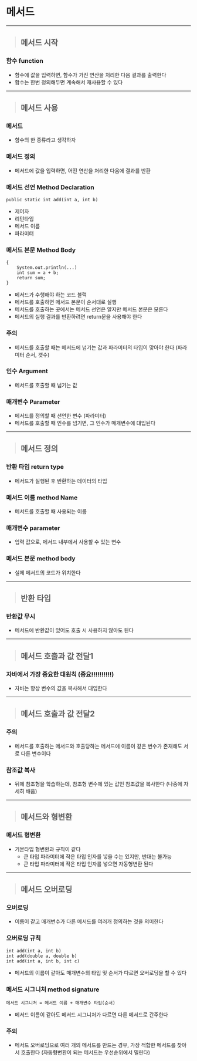 
# 메서드

-----------------------------------------------------------------------------------------------------------------------------

> ## 메서드 시작

### 함수 function
- 함수에 값을 입력하면, 함수가 가진 연산을 처리한 다음 결과를 출력한다
- 함수는 한번 정의해두면 계속해서 재사용할 수 있다

-----------------------------------------------------------------------------------------------------------------------------

> ## 메서드 사용

### 메서드
- 함수의 한 종류라고 생각하자


### 메서드 정의
- 메서드에 값을 입력하면, 어떤 연산을 처리한 다음에 결과를 반환


### 메서드 선언 Method Declaration
    public static int add(int a, int b)
- 제어자
- 리턴타입
- 메서드 이름
- 파라미터


### 메서드 본문 Method Body
    {
        System.out.println(...)
        int sum = a + b;
        return sum;
    }
- 메서드가 수행해야 하는 코드 블럭
- 메서드를 호출하면 메서드 본문이 순서대로 실행
- 메서드를 호출하는 곳에서는 메서드 선언은 알지만 메서드 본문은 모른다
- 메서드의 실행 결과를 반환하려면 return문을 사용해야 한다


### 주의
- 메서드를 호출할 때는 메서드에 넘기는 값과 파라미터의 타입이 맞아야 한다 (파라미터 순서, 갯수)


### 인수 Argument
- 메서드를 호출할 때 넘기는 값 


### 매개변수 Parameter
- 메서드를 정의할 때 선언한 변수 (파라미터)
- 메서드를 호출할 때 인수를 넘기면, 그 인수가 매개변수에 대입된다

-----------------------------------------------------------------------------------------------------------------------------

> ## 메서드 정의

### 반환 타입 return type
- 메서드가 실행된 후 반환하는 데이터의 타입


### 메서드 이름 method Name
- 메서드를 호출할 때 사용되는 이름


### 매개변수 parameter
- 입력 값으로, 메서드 내부에서 사용할 수 있는 변수


### 메서드 본문 method body
- 실제 메서드의 코드가 위치한다

-----------------------------------------------------------------------------------------------------------------------------

> ## 반환 타입

### 반환값 무시
- 메서드에 반환값이 있어도 호출 시 사용하지 않아도 된다

-----------------------------------------------------------------------------------------------------------------------------

> ## 메서드 호출과 값 전달1

### 자바에서 가장 중요한 대원칙 (중요!!!!!!!!!!)
- 자바는 항상 변수의 값을 복사해서 대입한다

-----------------------------------------------------------------------------------------------------------------------------

> ## 메서드 호출과 값 전달2

### 주의
- 메서드를 호출하는 메서드와 호출당하는 메서드에 이름이 같은 변수가 존재해도 서로 다른 변수이다


### 참조값 복사
- 뒤에 참조형을 학습하는데, 참조형 변수에 있는 값인 참조값을 복사한다 (나중에 자세히 배움)

-----------------------------------------------------------------------------------------------------------------------------

> ## 메서드와 형변환

### 메서드 형변환
- 기본타입 형변환과 규칙이 같다
    - 큰 타입 파라미터에 작은 타입 인자를 넣을 수는 있지만, 반대는 불가능
    - 큰 타입 파라미터에 작은 타입 인자를 넣으면 자동형변환 된다

-----------------------------------------------------------------------------------------------------------------------------

> ## 메서드 오버로딩

### 오버로딩
- 이름이 같고 매개변수가 다른 메서드를 여러개 정의하는 것을 의미한다


### 오버로딩 규칙
    int add(int a, int b)
    int add(double a, double b)
    int add(int a, int b, int c)
- 메서드의 이름이 같아도 매개변수의 타입 및 순서가 다르면 오버로딩을 할 수 있다


### 메서드 시그니처 method signature
    메서드 시그니처 = 메서드 이름 + 매개변수 타입(순서)
- 메서드 이름이 같아도 메서드 시그니처가 다르면 다른 메서드로 간주한다


### 주의
- 메서드 오버로딩으로 여러 개의 메서드를 만드는 경우, 가장 적합한 메서드를 찾아서 호출한다 (자동형변환이 되는 메서드는 우선순위에서 밀린다)



















